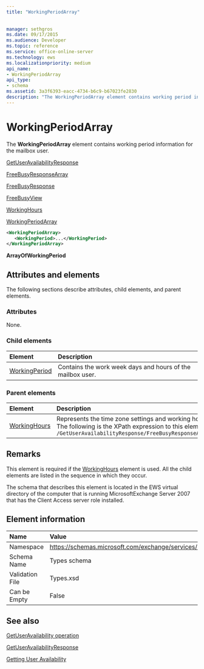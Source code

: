```yaml
---
title: "WorkingPeriodArray"
 
 
manager: sethgros
ms.date: 09/17/2015
ms.audience: Developer
ms.topic: reference
ms.service: office-online-server
ms.technology: ews
ms.localizationpriority: medium
api_name:
- WorkingPeriodArray
api_type:
- schema
ms.assetid: 3a3f6393-eacc-4734-b6c9-b67023fe2830
description: "The WorkingPeriodArray element contains working period information for the mailbox user."
---
```


# WorkingPeriodArray

The **WorkingPeriodArray** element contains working period information for the mailbox user. 
  
[GetUserAvailabilityResponse](getuseravailabilityresponse.md)
  
[FreeBusyResponseArray](freebusyresponsearray.md)
  
[FreeBusyResponse](freebusyresponse.md)
  
[FreeBusyView](freebusyview.md)
  
[WorkingHours](workinghours-ex15websvcsotherref.md)
  
[WorkingPeriodArray](workingperiodarray.md)
  
```xml
<WorkingPeriodArray>
   <WorkingPeriod>...</WorkingPeriod>
</WorkingPeriodArray>
```

 **ArrayOfWorkingPeriod**
## Attributes and elements

The following sections describe attributes, child elements, and parent elements.
  
### Attributes

None.
  
### Child elements

|**Element**|**Description**|
|:-----|:-----|
|[WorkingPeriod](workingperiod.md) <br/> |Contains the work week days and hours of the mailbox user.  <br/> |
   
### Parent elements

|**Element**|**Description**|
|:-----|:-----|
|[WorkingHours](workinghours-ex15websvcsotherref.md) <br/> |Represents the time zone settings and working hours for the requested mailbox user.  <br/> The following is the XPath expression to this element:  <br/>  `/GetUserAvailabilityResponse/FreeBusyResponseArray/FreeBusyResponse/FreeBusyView/WorkingHours` <br/> |
   
## Remarks

This element is required if the [WorkingHours](workinghours-ex15websvcsotherref.md) element is used. All the child elements are listed in the sequence in which they occur. 
  
The schema that describes this element is located in the EWS virtual directory of the computer that is running MicrosoftExchange Server 2007 that has the Client Access server role installed.
  
## Element information

|**Name**|**Value**|
|:-----|:-----|
|Namespace  <br/> |https://schemas.microsoft.com/exchange/services/2006/types  <br/> |
|Schema Name  <br/> |Types schema  <br/> |
|Validation File  <br/> |Types.xsd  <br/> |
|Can be Empty  <br/> |False  <br/> |
   
## See also



[GetUserAvailability operation](getuseravailability-operation.md)
  
[GetUserAvailabilityResponse](getuseravailabilityresponse.md)


[Getting User Availability](https://msdn.microsoft.com/library/d4133fcb-9b0f-4e6b-aadf-a389da83516a%28Office.15%29.aspx)

